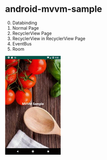 # android-mvvm-sample
0. Databinding
1. Normal Page
2. RecyclerView Page
3. RecyclerView in RecyclerView Page
4. EventBus
5. Room

![](demo.gif)
